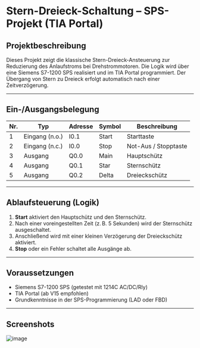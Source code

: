 # Stern-Dreieck-Schaltung – SPS-Projekt (TIA Portal)

## Projektbeschreibung

Dieses Projekt zeigt die klassische Stern-Dreieck-Ansteuerung zur Reduzierung des Anlaufstroms bei Drehstrommotoren. Die Logik wird über eine Siemens S7-1200 SPS realisiert und im TIA Portal programmiert. Der Übergang von Stern zu Dreieck erfolgt automatisch nach einer Zeitverzögerung.

---

## Ein-/Ausgangsbelegung

| Nr. | Typ            | Adresse | Symbol | Beschreibung        |
|-----|----------------|---------|--------|----------------------|
| 1   | Eingang (n.o.) | I0.1    | Start  | Starttaste           |
| 2   | Eingang (n.c.) | I0.0    | Stop   | Not-Aus / Stopptaste |
| 3   | Ausgang        | Q0.0    | Main   | Hauptschütz          |
| 4   | Ausgang        | Q0.1    | Star   | Sternschütz          |
| 5   | Ausgang        | Q0.2    | Delta  | Dreieckschütz        |

---

## Ablaufsteuerung (Logik)

1. **Start** aktiviert den Hauptschütz und den Sternschütz.
2. Nach einer voreingestellten Zeit (z. B. 5 Sekunden) wird der Sternschütz ausgeschaltet.
3. Anschließend wird mit einer kleinen Verzögerung der Dreieckschütz aktiviert.
4. **Stop** oder ein Fehler schaltet alle Ausgänge ab.

---

## Voraussetzungen

- Siemens S7-1200 SPS (getestet mit 1214C AC/DC/Rly)
- TIA Portal (ab V15 empfohlen)
- Grundkenntnisse in der SPS-Programmierung (LAD oder FBD)

---

## Screenshots

![image](https://github.com/user-attachments/assets/caf73e5d-ae3d-4cde-a2ee-f8f9a21e362b)


 


